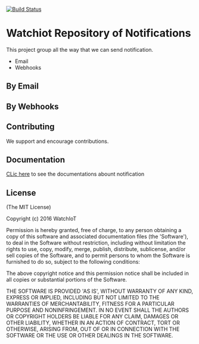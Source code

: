 [![Build Status](https://travis-ci.org/watchiot/watchiot-repo-notif.svg?branch=master)](https://travis-ci.org/watchiot/watchiot-repo-notif)

# Watchiot Repository of Notifications

This project group all the way that we can send notification.

* Email
* Webhooks

## By Email

## By Webhooks

## Contributing

We support and encourage contributions.

## Documentation

[CLic here] to see the documentations abount notification

[CLic here]: <http://doc.watchiot.org/notif>

## License

(The MIT License)

Copyright (c) 2016 WatchIoT

Permission is hereby granted, free of charge, to any person obtaining
a copy of this software and associated documentation files (the
'Software'), to deal in the Software without restriction, including
without limitation the rights to use, copy, modify, merge, publish,
distribute, sublicense, and/or sell copies of the Software, and to
permit persons to whom the Software is furnished to do so, subject to
the following conditions:

The above copyright notice and this permission notice shall be
included in all copies or substantial portions of the Software.

THE SOFTWARE IS PROVIDED 'AS IS', WITHOUT WARRANTY OF ANY KIND,
EXPRESS OR IMPLIED, INCLUDING BUT NOT LIMITED TO THE WARRANTIES OF
MERCHANTABILITY, FITNESS FOR A PARTICULAR PURPOSE AND NONINFRINGEMENT.
IN NO EVENT SHALL THE AUTHORS OR COPYRIGHT HOLDERS BE LIABLE FOR ANY
CLAIM, DAMAGES OR OTHER LIABILITY, WHETHER IN AN ACTION OF CONTRACT,
TORT OR OTHERWISE, ARISING FROM, OUT OF OR IN CONNECTION WITH THE
SOFTWARE OR THE USE OR OTHER DEALINGS IN THE SOFTWARE.

